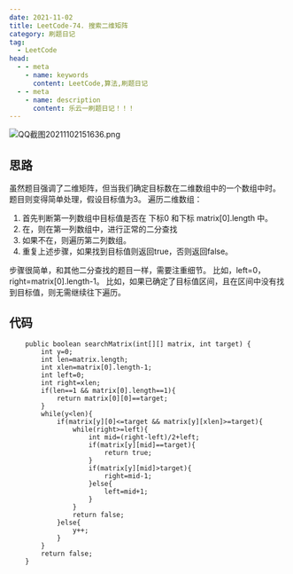 ```yaml
---
date: 2021-11-02
title: LeetCode-74. 搜索二维矩阵
category: 刷题日记
tag:
  - LeetCode
head:
  - - meta
    - name: keywords
      content: LeetCode,算法,刷题日记
  - - meta
    - name: description
      content: 乐云一刷题日记！！！
---
```

![QQ截图20211102151636.png](https://leyunone-img.oss-cn-hangzhou.aliyuncs.com/image/2021-11-02/QQ截图20211102151636.png)

## 思路
虽然题目强调了二维矩阵，但当我们确定目标数在二维数组中的一个数组中时。
题目则变得简单处理，假设目标值为3。
遍历二维数组：
1. 首先判断第一列数组中目标值是否在 下标0 和下标 matrix[0].length 中。
2. 在，则在第一列数组中，进行正常的二分查找
3. 如果不在，则遍历第二列数组。
4. 重复上述步骤，如果找到目标值则返回true，否则返回false。

步骤很简单，和其他二分查找的题目一样，需要注重细节。
比如，left=0，right=matrix[0].length-1。
比如，如果已确定了目标值区间，且在区间中没有找到目标值，则无需继续往下遍历。

## 代码
```
    public boolean searchMatrix(int[][] matrix, int target) {
        int y=0;
        int len=matrix.length;
        int xlen=matrix[0].length-1;
        int left=0;
        int right=xlen;
        if(len==1 && matrix[0].length==1){
            return matrix[0][0]==target;
        }
        while(y<len){
            if(matrix[y][0]<=target && matrix[y][xlen]>=target){
                while(right>=left){
                    int mid=(right-left)/2+left;
                    if(matrix[y][mid]==target){
                        return true;
                    }
                    if(matrix[y][mid]>target){
                        right=mid-1;
                    }else{
                        left=mid+1;
                    }
                }
                return false;
            }else{
                y++;
            }
        }
        return false;
    }
```
